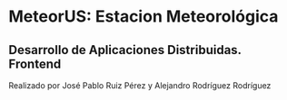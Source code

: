 # MeteorUS: Estacion Meteorológica

## Desarrollo de Aplicaciones Distribuidas. Frontend

Realizado por José Pablo Ruiz Pérez y Alejandro Rodríguez Rodríguez